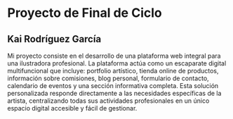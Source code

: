 
# Proyecto de Final de Ciclo
## Kai Rodríguez García

Mi proyecto consiste en el desarrollo de una plataforma web integral para una ilustradora profesional. La plataforma actúa como un escaparate digital multifuncional que incluye: portfolio artístico, tienda online de productos, información sobre comisiones, blog personal, formulario de contacto, calendario de eventos y una sección informativa completa. Esta solución personalizada responde directamente a las necesidades específicas de la artista, centralizando todas sus actividades profesionales en un único espacio digital accesible y fácil de gestionar.
